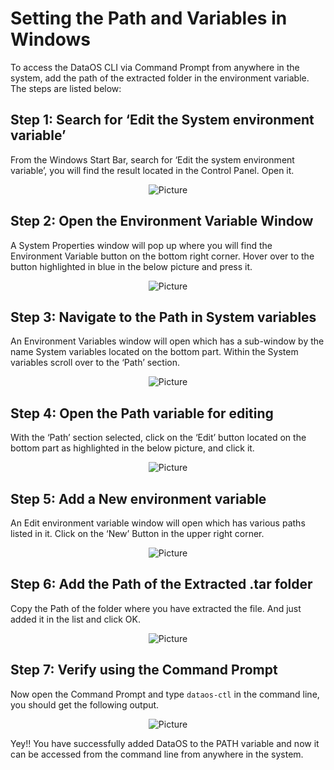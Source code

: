 # Setting the Path and Variables in Windows

To access the DataOS CLI via Command Prompt from anywhere in the system, add the path of the extracted folder in the environment variable. The steps are listed below:

## Step 1: Search for ‘Edit the System environment variable’

From the Windows Start Bar, search for ‘Edit the system environment variable’, you will find the result located in the Control Panel. Open it.
 
<center>

![Picture](./Untitled.png)

</center>

## Step 2: Open the Environment Variable Window

A System Properties window will pop up where you will find the Environment Variable button on the bottom right corner. Hover over to the button highlighted in blue in the below picture and press it.
 
<center>

![Picture](./Untitled%201.png)

</center>


## Step 3: Navigate to the Path in System variables

An Environment Variables window will open which has a sub-window by the name System variables located on the bottom part. Within the System variables scroll over to the ‘Path’ section.
 
<center>

![Picture](./Untitled%202.png)

</center>

## Step 4: Open the Path variable for editing

With the ‘Path’ section selected, click on the ‘Edit’ button located on the bottom part as highlighted in the below picture, and click it.
 
<center>

![Picture](./Untitled%203.png)

</center>

## Step 5: Add a New environment variable

An Edit environment variable window will open which has various paths listed in it. Click on the ‘New’ Button in the upper right corner.
 
<center>

![Picture](./Untitled%204.png)

</center>

## Step 6: Add the Path of the Extracted .tar folder

Copy the Path of the folder where you have extracted the file. And just added it in the list and click OK.
 
<center>

![Picture](./Untitled%205.png)

</center>

## Step 7: Verify using the Command Prompt

Now open the Command Prompt and type `dataos-ctl` in the command line, you should get the following output.
 
<center>

![Picture](./Untitled%206.png)

</center>

Yey!! You have successfully added DataOS to the PATH variable and now it can be accessed from the command line from anywhere in the system.